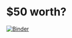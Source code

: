 # $50 worth?

[![Binder](https://mybinder.org/badge_logo.svg)](https://mybinder.org/v2/gh/Nhandos/DUYGAY/main)



